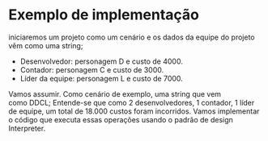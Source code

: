 # Exemplo de implementação

iniciaremos um projeto como um cenário e os dados da equipe do projeto vêm como uma string;

- Desenvolvedor: personagem D e custo de 4000.
- Contador: personagem C e custo de 3000.
- Líder da equipe: personagem L e custo de 7000.

Vamos assumir. Como cenário de exemplo, uma string que vem como DDCL;
Entende-se que como 2 desenvolvedores, 1 contador, 1 líder de equipe, um total de 18.000 custos foram incorridos.
Vamos implementar o código que executa essas operações usando o padrão de design Interpreter.
